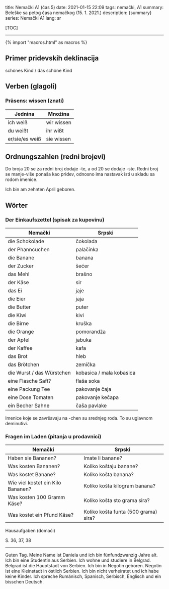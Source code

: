 title: Nemački A1 (čas 5)
date: 2021-01-15 22:09
tags: nemački, A1
summary: Beleške sa petog časa nemačkog (15. 1. 2021.)
description: {summary}
series: Nemački A1
lang: sr


[TOC]

-----

{% import "macros.html" as macros %}


## Primer pridevskih deklinacija 

schönes Kind / das schöne Kind 


## Verben (glagoli) 

### Präsens: wissen (znati) 

| Jednina | Množina |
| --- | --- |
| ich weiß | wir wissen |
| du weißt | ihr wißt |
| er/sie/es weiß | sie wissen |


## Ordnungszahlen (redni brojevi) 

Do broja 20 se za redni broj dodaje -te, a od 20 se dodaje -ste. 
Redni broj se manje-više ponaša kao pridev, odnosno ima nastavak isti u skladu sa rodom imenice. 

Ich bin am zehnten April geboren. 


## Wörter 

### Der Einkaufszettel (spisak za kupovinu) 

| Nemački | Srpski |
| --- | --- |
| die Schokolade | čokolada |
| der Phanncuchen | palačinka |
| die Banane | banana |
| der Zucker | šećer |
| das Mehl | brašno |
| der Käse | sir |
| das Ei | jaje |
| die Eier | jaja |
| die Butter | puter |
| die Kiwi | kivi |
| die Birne | kruška |
| die Orange | pomorandža |
| der Apfel | jabuka |
| der Kaffee | kafa |
| das Brot | hleb |
| das Brötchen | zemička |
| die Wurst / das Würstchen | kobasica / mala kobasica |
| eine Flasche Saft? | flaša soka |
| eine Packung Tee | pakovanje čaja |
| eine Dose Tomaten | pakovanje kečapa |
| ein Becher Sahne | čaša pavlake |

Imenice koje se završavaju na -chen su srednjeg roda. To su uglavnom deminutivi. 

### Fragen im Laden (pitanja u prodavnici) 

| Nemački | Srpski |
| --- | --- |
| Haben sie Bananen? | Imate li banane? |
| Was kosten Bananen? | Koliko koštaju banane? |
| Was kostet Banane? | Koliko košta banana? |
| Wie viel kostet ein Kilo Bananen? | Koliko košta kilogram banana? |
| Was kosten 100 Gramm Käse? | Koliko košta sto grama sira? |
| Was kostet ein Pfund Käse? | Koliko košta funta (500 grama) sira? |


Hausaufgaben (domaći) 

S. 36, 37, 38 


----------

Guten Tag. Meine Name ist Daniela und ich bin fünfundzwanzig Jahre alt. Ich bin eine Studentin aus Serbien. 
Ich wohne und studiere in Belgrad. Belgrad ist die Hauptstadt von Serbien. Ich bin in Negotin geboren. Negotin ist eine Kleinstadt in östlich Serbien. 
Ich bin nicht verheiratet und ich habe keine Kinder. 
Ich spreche Rumänisch, Spanisch, Serbisch, Englisch und ein bisschen Deutsch.